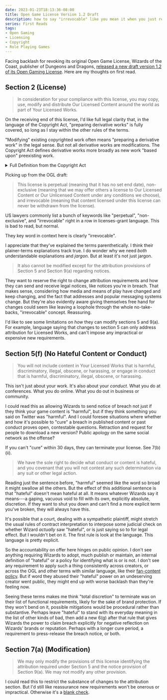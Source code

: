```yaml
---
date: 2023-01-23T18:13:36-08:00
title: Open Game License Version 1.2 Draft
description: how to say "irrevocable" like you mean it when you just revoked everybody's licenses
series: First Reads
tags:
- Open Gaming
- Licensing
- Copyright
- Role Playing Games
---
```


Facing backlash for revoking its original Open Game License, Wizards of the Coast, publisher of Dungeons and Dragons, [released a new draft version 1.2 of its Open Gaming License](https://www.dndbeyond.com/posts/1432-starting-the-ogl-playtest).  Here are my thoughts on first read.

## Section 2 (License)

> In consideration for your compliance with this license, you may copy, use, modify and distribute Our Licensed Content around the world as part of Your Licensed Works.

On the receiving end of this license, I'd like full legal clarity that, in the language of the Copyright Act, "preparing derivative works" is fully covered, so long as I stay within the other rules of the terms.

"Modifying" existing copyrighted work often means "preparing a derivative work" in the legal sense.  But not all derivative works are modifications.  The Copyright Act defines derivative works more broadly as new work "based upon" preexisting work.

<details>
<summary>Full Definition from the Copyright Act</summary>
> A "derivative work" is a work based upon one or more preexisting works, such as a translation, musical arrangement, dramatization, fictionalization, motion picture version, sound recording, art reproduction, abridgment, condensation, or any other form in which a work may be recast, transformed, or adapted. A work consisting of editorial revisions, annotations, elaborations, or other modifications which, as a whole, represent an original work of authorship, is a "derivative work".
</details>

Picking up from the OGL draft:

> This license is perpetual (meaning that it has no set end date), non-exclusive (meaning that we may offer others a license to Our Licensed Content or Our Unlicensed Content under any conditions we choose), and irrevocable (meaning that content licensed under this license can never be withdrawn from the license).

US lawyers commonly list a bunch of keywords like "perpetual", "non-exclusive", and "irrevocable" right in a row in licenses-grant language.  This is bad to read, but normal.

They key word in context here is clearly "irrevocable".

I appreciate that they've explained the terms parenthetically.  I think their plainer-terms explanations track true.  I do wonder why we need _both_ understandable explanations and _jargon_.  But at least it's not just jargon.

> It also cannot be modified except for the attribution provisions of Section 5 and Section 9(a) regarding notices.

They want to reserve the right to change attribution requirements and how they can send and receive legal notices, like notices you're in breach.  That makes sense, considering how media and means of play have changed and keep changing, and the fact that addresses and popular messaging systems change.  But they're also evidently aware giving themselves free hand for changes could seem like leaving a loophole through the whole no-take-backs, "irrevocable" concept.  Reassuring.

I'd like to see some limitations on _how_ they can modify sections 5 and 9(a).  For example, language saying that changes to section 5 can only address attribution for Licensed Works, and can't impose any impractical or expensive new requirements.

## Section 5(f) (No Hateful Content or Conduct)

> You will not include content in Your Licensed Works that is harmful, discriminatory, illegal, obscene, or harassing, or engage in conduct that is harmful, discriminatory, illegal, obscene, or harassing.

This isn't just about your work.  It's also about your _conduct_.  What you do at conferences.  What you do online.  What you do out in business or community.

I could read this as allowing Wizards to send notice of breach not just if they think your game content is "harmful", but if they think something you said on Twitter was "harmful".  And I could foresee situations where whether and how it's possible to "cure" a breach in published content or past conduct proves open, contestable questions.  Retraction and request for people to download a new version?  Public apology on the same social network as the offense?

If you can't "cure" within 30 days, they can terminate your license.  See 7(b)(ii).

> We have the sole right to decide what conduct or content is hateful, and you covenant that you will not contest any such determination via any suit or other legal action.

Reading just the sentence before, "harmful" seemed like the word so broad it might swallow all the others.  But the effect of this additional sentence is that "hateful" doesn't mean hateful at all.  It means whatever Wizards say it means---a gaping, vacuous void to fill with its own, explicitly absolute, discretion.  If they want to shut you down and can't find a more explicit term you've broken, they will always have this.

It's possible that a court, dealing with a sympathetic plaintiff, might stretch the usual rules of contract interpretation to interpose some judicial check on whether Wizard _actually_ saw "hateful", or is just saying so to for legal effect.  But I wouldn't bet on it.  The first rule is look at the language.  This language is pretty explicit.

So the accountability on offer here hinges on public opinion.  I don't see anything requiring Wizards to adopt, much publish or maintain, an internal definition of "hateful" or a policy for identifying what is or is not.  I don't see any requirement to apply such a thing consistently across creators, or across the OGL and other terms with similar language, like their [fan-content policy](https://company.wizards.com/en/legal/fancontentpolicy).  But if word they abused their "hateful" power on an undeserving creator went public, they might end up with worse backlash than they're feeling now.

Seeing these terms makes me think "total discretion" to terminate was on their list of functional requirements, likely for the sake of brand protection.  If they won't bend on it, possible mitigations would be procedural rather than substantive.  Perhaps leave "hateful" to stand with its everyday meaning in the list of other kinds of bad, then add a new 6(g) after that rule that gives Wizards the power to claim breach explicitly for negative reflection on Wizards' brands or reputation.  Perhaps with a longer cure period, a requirement to press-release the breach notice, or both.

## Section 7(a) (Modification)

> We may only modify the provisions of this license identifying the attribution required under Section 5 and the notice provision of Section 9(a).  We may not modify any other provision.

I could read this to restrict the substance of changes to the attribution section.  But I'd still like reassurance new requirements won't be onerous or impractical.  Otherwise it's a [blank check](https://writing.kemitchell.com/2020/12/18/Blank-Checks).
